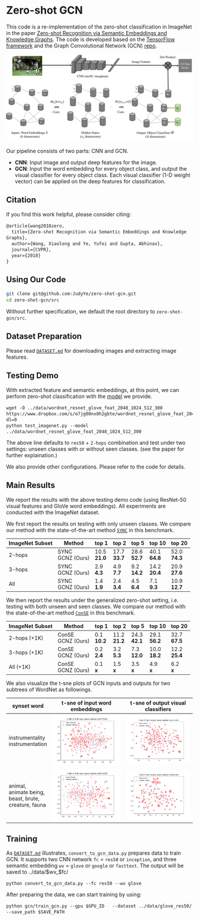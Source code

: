 # Zero-shot GCN

This code is a re-implementation of the zero-shot classification in ImageNet in the paper [Zero-shot Recognition via Semantic Embeddings and Knowledge Graphs](https://arxiv.org/abs/1803.08035). The code is developed based on the [TensorFlow framework](https://www.tensorflow.org/) and the Graph Convolutional Network (GCN) [repo](https://github.com/tkipf/gcn/tree/master/gcn).

   ![](data/docs/git-gcn-teaser.png)

Our pipeline consists of two parts: CNN and GCN.
- **CNN**: Input image and output deep features for the image.
- **GCN**: Input the word embedding for every object class, and output the visual classifier for every object class. Each visual classifier (1-D weight vector) can be applied on the deep features for classification.


<!---
The pipeline is as the figure above depicts. It consists of two network: CNN and the Graph Convolutional Networ (GCN) module. Our GCN model takes word embeddings for each object node as inputs and outputs the visual classifier for each object node. We take CNN as off-the-shelf network (ImageNet-1k pre-trained specifically) to extract image feature and provide its final FC classifiers as ground truths for the GCN outputs during training. After training with the visual classifiers of 1000 seen classes, we can generate the classifiers of all unseen classes. These classifiers can be directly on the extracted image features.
--->

## Citation
If you find this work helpful, please consider citing:
```
@article{wang2018zero,
  title={Zero-shot Recognition via Semantic Embeddings and Knowledge Graphs},
  author={Wang, Xiaolong and Ye, Yufei and Gupta, Abhinav},
  journal={CVPR},
  year={2018}
}
```

## Using Our Code

```bash
git clone git@github.com:JudyYe/zero-shot-gcn.git
cd zero-shot-gcn/src
```
Without further specification, we default the root directory to `zero-shot-gcn/src`.


## Dataset Preparation
Please read [`DATASET.md`](DATASET.md) for downloading images and extracting image features.

## Testing Demo
With extracted feature and semantic embeddings, at this point, we can perform zero-shot classification with the [model](https://www.dropbox.com/sh/q9mid4wjj5vy0si/AADg8_NobfxkDot3VM7tE8Fua?dl=0) we provide.
```Shell
wget -O ../data/wordnet_resnet_glove_feat_2048_1024_512_300 https://www.dropbox.com/s/e7jg00nx0h2gbte/wordnet_resnet_glove_feat_2048_1024_512_300?dl=0
python test_imagenet.py --model ../data/wordnet_resnet_glove_feat_2048_1024_512_300
```
The above line defaults to `res50` + `2-hops` combination and test under two settings: unseen classes with or without seen classes. (see the paper for further explaination.)

We also provide other configurations. Please refer to the code for details.

## Main Results
We report the results with the above testing demo code (using ResNet-50 visual features and GloVe word embeddings). All experiments are conducted with the ImageNet dataset.

We first report the results on testing with only unseen classes. We compare our method with the state-of-the-art method [`SYNC`](https://arxiv.org/abs/1603.00550) in this benchmark.

ImageNet Subset |Method | top 1 | top 2 |top 5 |top 10| top 20 |
---|---|---|---|---|---|---|
2-hops | SYNC <br/> GCNZ (Ours) | 10.5 <br/> **21.0** |	17.7<br/>**33.7** | 28.6 <br/> **52.7** |	40.1<br/>  **64.8** |	52.0 <br/> **74.3**
3-hops | SYNC <br/>GCNZ (Ours) | 2.9 <br/> **4.3** | 	4.9<br/> **7.7** |9.2 <br/> **14.2**	| 14.2 <br/> **20.4** |	20.9 <br/> **27.6** |
All | SYNC <br/>GCNZ (Ours) | 1.4 <br/> **1.9**	|2.4 <br/> **3.4** |4.5 <br/> **6.4**	|7.1 <br/>  **9.3**	|10.9 <br/> **12.7** |

We then report the results under the generalized zero-shot setting, i.e. testing with both unseen and seen classes. We compare our method with the state-of-the-art method [`ConSE`](https://arxiv.org/abs/1312.5650) in this benchmark.

ImageNet Subset |Method | top 1 | top 2 |top 5 |top 10| top 20 |
---|---|---|---|---|---|---|
2-hops (+1K) | ConSE <br/> GCNZ (Ours) | 0.1 <br/> **10.2** |	11.2<br/> **21.2** | 24.3 <br/> **42.1** |	29.1<br/> **56.2** |	32.7 <br/> **67.5**
3-hops (+1K) | ConSE <br/>GCNZ (Ours) | 0.2 <br/> **2.4** | 	3.2<br/> **5.3** |7.3 <br/> **12.0**	| 10.0 <br/> **18.2** |12.2 <br/> **25.4** |
All (+1K) | ConSE <br/>GCNZ (Ours) | 0.1 <br/> **x**	|1.5 <br/> **x** |3.5 <br/> **x**	|4.9 <br/> **x**	|6.2 <br/> **x** |

We also visualize the t-sne plots of GCN inputs and outputs for two subtrees of WordNet as followings.

synset word|t-sne of input word embeddings | t-sne of output visual classifiers
---|:-------------------------:|:-------------------------:
instrumentality<br/> instrumentation|![](data/docs/train_wv_inst.png)      |  ![](data/docs/train_fc_inst.png)
animal,<br/> animate being,<br/> beast, brute, <br/>creature, fauna | ![](data/docs/train_wv_animal.png) | ![](data/docs/train_fc_animal.png)



## Training
As [`DATASET.md`](DATASET.md) illustrates, `convert_to_gcn_data.py` prepares data to train GCN. It supports two CNN network `fc` = `res50` or `inception`, and three semantic embedding `wv` = `glove` or `google` or `fasttext`.
The output will be saved to ../data/$wv_$fc/
```Shell
python convert_to_gcn_data.py --fc res50 --wv glove
```

After preparing the data, we can start training by using:
```Shell
python gcn/train_gcn.py --gpu $GPU_ID 	--dataset ../data/glove_res50/ --save_path $SAVE_PATH
```
